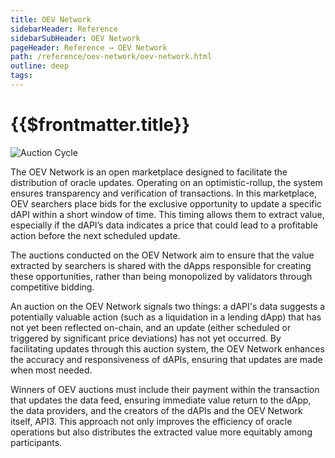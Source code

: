 ```yaml
---
title: OEV Network
sidebarHeader: Reference
sidebarSubHeader: OEV Network
pageHeader: Reference → OEV Network
path: /reference/oev-network/oev-network.html
outline: deep
tags:
---
```


<PageHeader/>

<SearchHighlight/>

<FlexStartTag/>

# {{$frontmatter.title}}

![Auction Cycle](/reference/oev-network/overview/assets/oev-network.png)

The OEV Network is an open marketplace designed to facilitate the distribution
of oracle updates. Operating on an optimistic-rollup, the system ensures
transparency and verification of transactions. In this marketplace, OEV
searchers place bids for the exclusive opportunity to update a specific dAPI
within a short window of time. This timing allows them to extract value,
especially if the dAPI’s data indicates a price that could lead to a profitable
action before the next scheduled update.

The auctions conducted on the OEV Network aim to ensure that the value extracted
by searchers is shared with the dApps responsible for creating these
opportunities, rather than being monopolized by validators through competitive
bidding.

An auction on the OEV Network signals two things: a dAPI's data suggests a
potentially valuable action (such as a liquidation in a lending dApp) that has
not yet been reflected on-chain, and an update (either scheduled or triggered by
significant price deviations) has not yet occurred. By facilitating updates
through this auction system, the OEV Network enhances the accuracy and
responsiveness of dAPIs, ensuring that updates are made when most needed.

Winners of OEV auctions must include their payment within the transaction that
updates the data feed, ensuring immediate value return to the dApp, the data
providers, and the creators of the dAPIs and the OEV Network itself, API3. This
approach not only improves the efficiency of oracle operations but also
distributes the extracted value more equitably among participants.

<FlexEndTag/>

